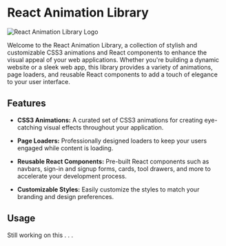 # React Animation Library

![React Animation Library Logo](link-to-your-logo.png)

Welcome to the React Animation Library, a collection of stylish and customizable CSS3 animations and React components to enhance the visual appeal of your web applications. Whether you're building a dynamic website or a sleek web app, this library provides a variety of animations, page loaders, and reusable React components to add a touch of elegance to your user interface.

## Features

- **CSS3 Animations:** A curated set of CSS3 animations for creating eye-catching visual effects throughout your application.
  
- **Page Loaders:** Professionally designed loaders to keep your users engaged while content is loading.

- **Reusable React Components:** Pre-built React components such as navbars, sign-in and signup forms, cards, tool drawers, and more to accelerate your development process.

- **Customizable Styles:** Easily customize the styles to match your branding and design preferences.

## Usage

Still working on this . . . 

